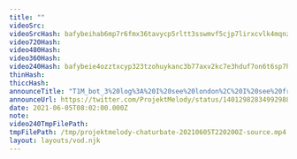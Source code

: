 ```yaml
---
title: ""
videoSrc: 
videoSrcHash: bafybeihab6mp7r6fmx36tavycp5rltt3sswmvf5cjp7lirxcvlk4mqnzh4?filename=projektmelody-chaturbate-20210605T220200Z-source.mp4
video720Hash: 
video480Hash: 
video360Hash: 
video240Hash: bafybeie4ozztxcyp323tzohuykanc3b77axv2kc7e3hduf7on6t6sp7hju?filename=projektmelody-chaturbate-20210605T220200Z-240p.mp4
thinHash: 
thiccHash: 
announceTitle: "T1M_bot_3%20log%3A%20I%20see%20london%2C%20I%20see%20france%20melody%20is%20wearing%20hot%20shibari%20stuff%20%20beep%20boop"
announceUrl: https://twitter.com/ProjektMelody/status/1401298283499298817
date: 2021-06-05T08:02:00.000Z
note: 
video240TmpFilePath: 
tmpFilePath: /tmp/projektmelody-chaturbate-20210605T220200Z-source.mp4
layout: layouts/vod.njk
---
```

